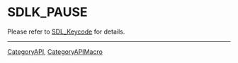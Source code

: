 # SDLK_PAUSE

Please refer to [SDL_Keycode](SDL_Keycode) for details.

----
[CategoryAPI](CategoryAPI), [CategoryAPIMacro](CategoryAPIMacro)

